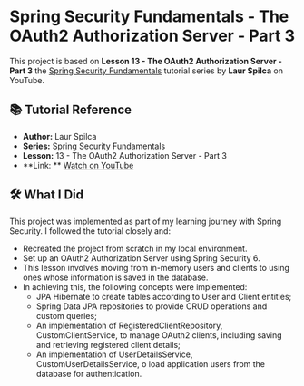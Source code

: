 # Spring Security Fundamentals - The OAuth2 Authorization Server - Part 3

This project is based on **Lesson 13 - The OAuth2 Authorization Server - Part 3**
the [Spring Security Fundamentals](https://www.youtube.com/playlist?list=PLEocw3gLFc8X_a8hGWGaBnSkPFJmbb8QP) tutorial
series by **Laur Spilca** on
YouTube.

## 📚 Tutorial Reference

- **Author:** Laur Spilca
- **Series:** Spring Security Fundamentals
- **Lesson:** 13 - The OAuth2 Authorization Server - Part 3
- **Link:
  ** [Watch on YouTube](https://www.youtube.com/watch?v=pQtykd2o0Ng&list=PLEocw3gLFc8X_a8hGWGaBnSkPFJmbb8QP&index=15)

## 🛠️ What I Did

This project was implemented as part of my learning journey with Spring Security. I followed the tutorial closely and:

- Recreated the project from scratch in my local environment.
- Set up an OAuth2 Authorization Server using Spring Security 6.
- This lesson involves moving from in-memory users and clients to using ones whose information is saved in the database.
- In achieving this, the following concepts were implemented:
    - JPA Hibernate to create tables according to User and Client entities;
    - Spring Data JPA repositories to provide CRUD operations and custom queries;
    - An implementation of RegisteredClientRepository, CustomClientService, to manage OAuth2 clients, including saving
      and retrieving registered client details;
    - An implementation of UserDetailsService, CustomUserDetailsService, o load application users from the database for
      authentication.
